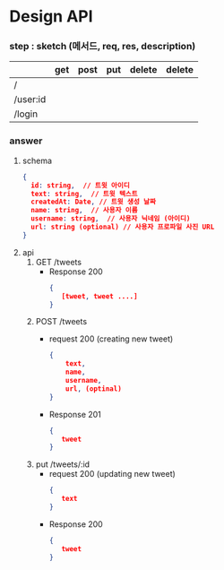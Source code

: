 # Design API

### step : sketch (메서드, req, res, description)

|   | get  | post  | put  | delete  | delete|
|---|---|---|---|---| --- |
| /         |   |   |   |   |   |
| /user:id  |   |   |   |   |   | 
| /login    |   |   |   |   |   |

### answer
1. schema
    ```json
    {
      id: string,  // 트윗 아이디
      text: string,  // 트윗 텍스트
      createdAt: Date, // 트윗 생성 날짜
      name: string,  // 사용자 이름
      username: string,  // 사용자 닉네임 (아이디)
      url: string (optional) // 사용자 프로파일 사진 URL
    }
    ```
2. api
    1. GET /tweets
        * Response 200
            ```json
            {
               [tweet, tweet ....] 
            }
            ``` 
    2. POST /tweets
        * request 200 (creating new tweet)
        
            ```json
            {
                text,
                name,
                username,
                url, (optinal)  
            }
            ``` 
        * Response 201
            ```json
            {
               tweet
            }
            ``` 
    3. put /tweets/:id
        * request 200 (updating new tweet)
            ```json
            {
               text
            }
            ``` 
        * Response 200
            ```json
            {
               tweet
            }
            ``` 
